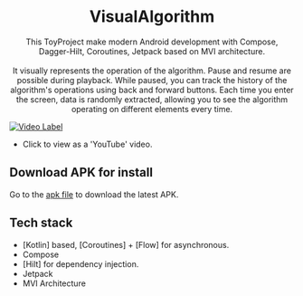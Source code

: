 <h1 align="center">VisualAlgorithm</h1>

<p align="center">  
 This ToyProject make modern Android development with Compose, Dagger-Hilt, Coroutines, Jetpack based on MVI architecture.
</br>
</br>
It visually represents the operation of the algorithm. 
Pause and resume are possible during playback.
While paused, you can track the history of the algorithm's operations using back and forward buttons. 
Each time you enter the screen, data is randomly extracted, allowing you to see the algorithm operating on different elements every time.
</br>


[![Video Label](http://img.youtube.com/vi/SHzE8egF3V4/0.jpg)](https://youtu.be/SHzE8egF3V4)
- Click to view as a 'YouTube' video.  

    
## Download APK for install
Go to the [apk file](https://www.dropbox.com/scl/fi/ix84ygx1ur693z5msivnq/visual-algorithm-app-debug.apk?rlkey=4i6qyn7fufjw11hxdmh9t0c3j&dl=0) to download the latest APK.


## Tech stack
- [Kotlin] based, [Coroutines] + [Flow]  for asynchronous.
- Compose
- [Hilt] for dependency injection.
- Jetpack
- MVI Architecture

